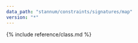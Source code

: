 ```yaml
---
data_path: "stannum/constraints/signatures/map"
version: "*"
---
```


{% include reference/class.md %}
